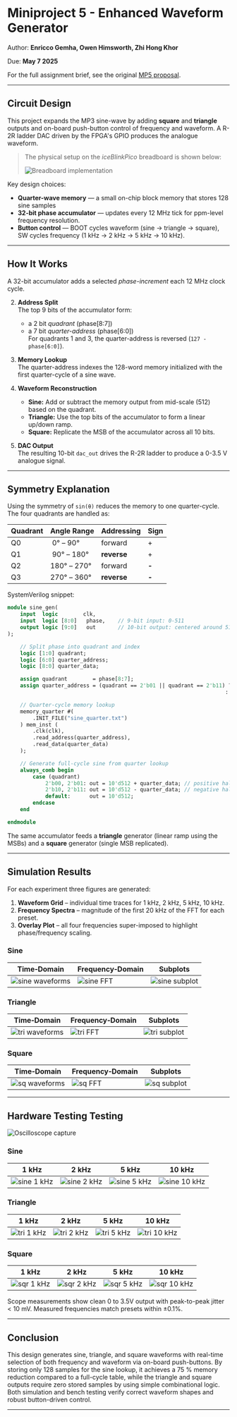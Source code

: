 # Miniproject 5 - Enhanced Waveform Generator

Author: **Enricco Gemha, Owen Himsworth, Zhi Hong Khor**

Due: **May 7 2025**

For the full assignment brief, see the original [MP5 proposal](https://github.com/G3mha/Computer-Architecture/blob/main/miniproject05/README.pdf).

---

## Circuit Design

This project expands the MP3 sine-wave by adding **square** and **triangle** outputs and on-board push-button control of frequency and waveform. A R-2R ladder DAC driven by the FPGA's GPIO produces the analogue waveform.

> The physical setup on the *iceBlinkPico* breadboard is shown below:
>
> ![Breadboard implementation](./oscilloscope/circuit.jpg)

Key design choices:

* **Quarter-wave memory** — a small on-chip block memory that stores 128 sine samples
* **32-bit phase accumulator** — updates every 12 MHz tick for ppm-level frequency resolution.
* **Button control** — BOOT cycles waveform (sine -> triangle -> square), SW cycles frequency (1 kHz -> 2 kHz -> 5 kHz -> 10 kHz).


---

## How It Works

   A 32-bit accumulator adds a selected *phase-increment* each 12 MHz clock cycle.

2. **Address Split**  
   The top 9 bits of the accumulator form:
   - a 2 bit *quadrant* (phase[8:7])  
   - a 7 bit *quarter-address* (phase[6:0])  
   For quadrants 1 and 3, the quarter-address is reversed (`127 - phase[6:0]`).

3. **Memory Lookup**  
   The quarter-address indexes the 128-word memory initialized with the first quarter-cycle of a sine wave.

4. **Waveform Reconstruction**  
   - **Sine:** Add or subtract the memory output from mid-scale (512) based on the quadrant.  
   - **Triangle:** Use the top bits of the accumulator to form a linear up/down ramp.  
   - **Square:** Replicate the MSB of the accumulator across all 10 bits.

5. **DAC Output**  
   The resulting 10-bit `dac_out` drives the R-2R ladder to produce a 0-3.5 V analogue signal.

---

## Symmetry Explanation

Using the symmetry of `sin(θ)` reduces the memory to one quarter-cycle. The four quadrants are handled as:

| Quadrant | Angle Range | Addressing  | Sign  |
| -------- | ----------- | ----------- | ----- |
| Q0       |  0° – 90°   | forward     | +     |
| Q1       |  90° – 180° | **reverse** | +     |
| Q2       | 180° – 270° | forward     | **-** |
| Q3       | 270° – 360° | **reverse** | **-** |

SystemVerilog snippet:

```systemverilog
module sine_gen(
    input  logic        clk,
    input  logic [8:0]   phase,    // 9-bit input: 0-511
    output logic [9:0]   out       // 10-bit output: centered around 512
);

    // Split phase into quadrant and index
    logic [1:0] quadrant;
    logic [6:0] quarter_address;
    logic [8:0] quarter_data;

    assign quadrant        = phase[8:7];
    assign quarter_address = (quadrant == 2'b01 || quadrant == 2'b11) ? (7'd127 - phase[6:0])
                                                                     : phase[6:0];

    // Quarter-cycle memory lookup
    memory_quarter #(
        .INIT_FILE("sine_quarter.txt")
    ) mem_inst (
        .clk(clk),
        .read_address(quarter_address),
        .read_data(quarter_data)
    );

    // Generate full-cycle sine from quarter lookup
    always_comb begin
        case (quadrant)
            2'b00, 2'b01: out = 10'd512 + quarter_data; // positive half
            2'b10, 2'b11: out = 10'd512 - quarter_data; // negative half
            default:      out = 10'd512;
        endcase
    end

endmodule
```

The same accumulator feeds a **triangle** generator (linear ramp using the MSBs) and a **square** generator (single MSB replicated).

---

## Simulation Results
For each experiment three figures are generated:

1. **Waveform Grid** – individual time traces for 1 kHz, 2 kHz, 5 kHz, 10 kHz.
2. **Frequency Spectra** – magnitude of the first 20 kHz of the FFT for each preset.
3. **Overlay Plot** – all four frequencies super-imposed to highlight phase/frequency scaling.

### Sine

| Time‑Domain                           | Frequency‑Domain                   | Subplots                            |
| ------------------------------------- | ---------------------------------- | ---------------------------------- |
| ![sine waveforms](./sineplots/sine_waveforms.png) | ![sine FFT](./sineplots/sine_fft_subplots.png) | ![sine subplot](./sineplots/sine_subplots.png) |



### Triangle

| Time‑Domain                         | Frequency‑Domain                 | Subplots                          |
| ----------------------------------- | -------------------------------- | -------------------------------- |
| ![tri waveforms](./triplots/tri_waveforms.png) | ![tri FFT](./triplots/tri_fft_subplots.png) | ![tri subplot](./triplots/tri_subplots.png) |



### Square

| Time‑Domain                        | Frequency‑Domain                | Subplots                         |
| ---------------------------------- | ------------------------------- | ------------------------------- |
| ![sq waveforms](./sqrplots/sqr_waveforms.png) | ![sq FFT](./sqrplots/sqr_fft_subplots.png) | ![sq subplot](./sqrplots/sqr_subplots.png) |


---

## Hardware Testing Testing

![Oscilloscope capture](./oscilloscope/Oscilloscope.jpg)

### Sine

| 1 kHz                                              | 2 kHz                                              | 5 kHz                                              | 10 kHz                                             |
|:--------------------------------------------------:|:--------------------------------------------------:|:--------------------------------------------------:|:--------------------------------------------------:|
| ![sine 1 kHz](./oscilloscope/sine_1khz.jpg)        | ![sine 2 kHz](./oscilloscope/sine_2kHz.jpg)        | ![sine 5 kHz](./oscilloscope/sine_5kHz.jpg)        | ![sine 10 kHz](./oscilloscope/sine_10kHz.jpg)      |

### Triangle

| 1 kHz                                              | 2 kHz                                              | 5 kHz                                              | 10 kHz                                             |
|:--------------------------------------------------:|:--------------------------------------------------:|:--------------------------------------------------:|:--------------------------------------------------:|
| ![tri 1 kHz](./oscilloscope/tri_1khz.jpg)          | ![tri 2 kHz](./oscilloscope/tri_2kHz.jpg)          | ![tri 5 kHz](./oscilloscope/tri_5kHz.jpg)          | ![tri 10 kHz](./oscilloscope/tri_10kHz.jpg)        |

### Square

| 1 kHz                                              | 2 kHz                                              | 5 kHz                                              | 10 kHz                                             |
|:--------------------------------------------------:|:--------------------------------------------------:|:--------------------------------------------------:|:--------------------------------------------------:|
| ![sqr 1 kHz](./oscilloscope/sqr_1kHz.jpg)          | ![sqr 2 kHz](./oscilloscope/sqr_2kHz.jpg)          | ![sqr 5 kHz](./oscilloscope/sqr_5kHz.jpg)          | ![sqr 10 kHz](./oscilloscope/sqr_10kHz.jpg)        |


Scope measurements show clean 0 to 3.5V output with peak-to-peak jitter < 10 mV. Measured frequencies match presets within ±0.1%.

---

## Conclusion

This design generates sine, triangle, and square waveforms with real-time selection of both frequency and waveform via on-board push-buttons. By storing only 128 samples for the sine lookup, it achieves a 75 % memory reduction compared to a full-cycle table, while the triangle and square outputs require zero stored samples by using simple combinational logic. Both simulation and bench testing verify correct waveform shapes and robust button-driven control.

---

